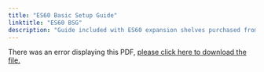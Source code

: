 ```yaml
---
title: "ES60 Basic Setup Guide"
linktitle: "ES60 BSG"
description: "Guide included with ES60 expansion shelves purchased from iXsystems."
---
```


<object data="/pdf/ES60-2020-06-25.pdf" type="application/pdf" width="95%" height="1000">
  There was an error displaying this PDF, <a href="/pdf/ES60-2020-06-25.pdf">please click here to
  download the file.</a>
</object>